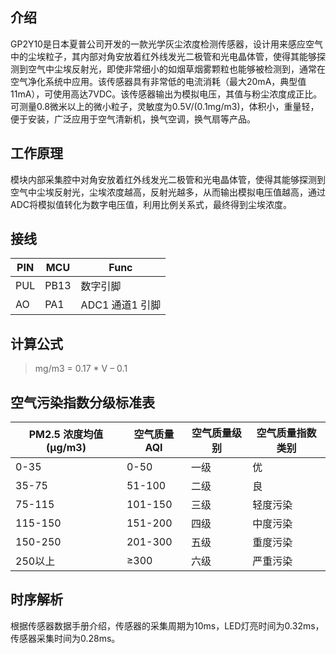 ## 介绍

GP2Y10是日本夏普公司开发的一款光学灰尘浓度检测传感器，设计用来感应空气中的尘埃粒子，其内部对角安放着红外线发光二极管和光电晶体管，使得其能够探测到空气中尘埃反射光，即使非常细小的如烟草烟雾颗粒也能够被检测到，通常在空气净化系统中应用。该传感器具有非常低的电流消耗（最大20mA，典型值11mA），可使用高达7VDC。该传感器输出为模拟电压，其值与粉尘浓度成正比。可测量0.8微米以上的微小粒子，灵敏度为0.5V/(0.1mg/m3)，体积小，重量轻，便于安装，广泛应用于空气清新机，换气空调，换气扇等产品。

## 工作原理

模块内部采集腔中对角安放着红外线发光二极管和光电晶体管，使得其能够探测到空气中尘埃反射光，尘埃浓度越高，反射光越多，从而输出模拟电压值越高，通过ADC将模拟值转化为数字电压值，利用比例关系式，最终得到尘埃浓度。

## 接线

| PIN  | MCU  | Func            |
| ---- | ---- | --------------- |
| PUL  | PB13 | 数字引脚        |
| AO   | PA1  | ADC1 通道1 引脚 |

## 计算公式

> mg/m3 = 0.17 * V – 0.1

## 空气污染指数分级标准表

| PM2.5 浓度均值(μg/m3) | 空气质量 AQI | 空气质量级别 | 空气质量指数类别 |
| --------------------- | ------------ | ------------ | ---------------- |
| 0-35                  | 0-50         | 一级         | 优               |
| 35-75                 | 51-100       | 二级         | 良               |
| 75-115                | 101-150      | 三级         | 轻度污染         |
| 115-150               | 151-200      | 四级         | 中度污染         |
| 150-250               | 201-300      | 五级         | 重度污染         |
| 250以上               | ≥300         | 六级         | 严重污染         |

## 时序解析

根据传感器数据手册介绍，传感器的采集周期为10ms，LED灯亮时间为0.32ms，传感器采集时间为0.28ms。

